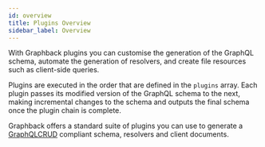 ```yaml
---
id: overview
title: Plugins Overview
sidebar_label: Overview
---
```


With Graphback plugins you can customise the generation of the GraphQL schema, automate the generation of resolvers, and create file resources such as client-side queries.

Plugins are executed in the order that are defined in the `plugins` array. Each plugin passes its modified version of the GraphQL schema to the next, making incremental changes to the schema and outputs the final schema once the plugin chain is complete.

Graphback offers a standard suite of plugins you can use to generate a [GraphQLCRUD](https://graphqlcrud.org/) compliant schema, resolvers and client documents.